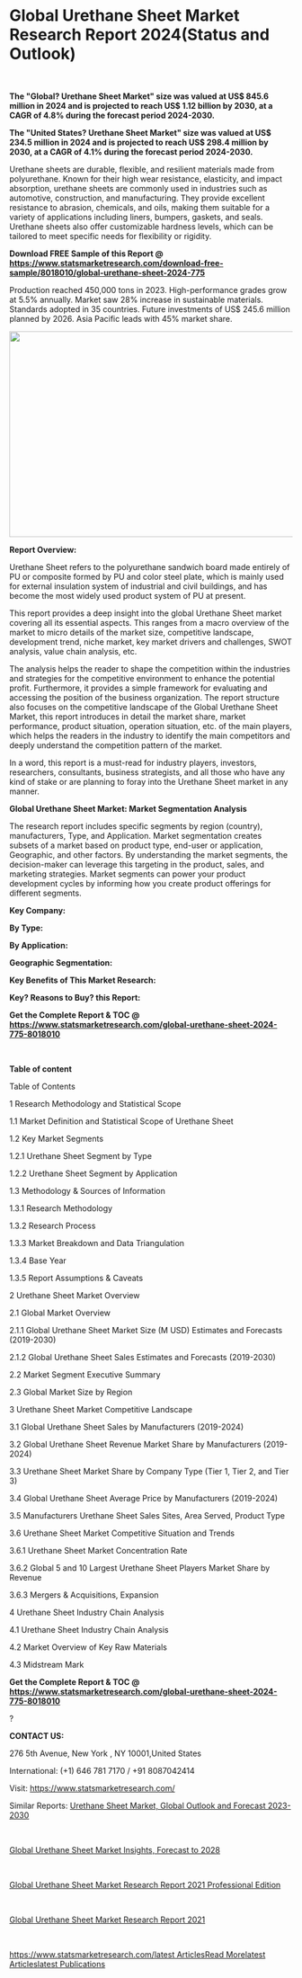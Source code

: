 <h1>Global Urethane Sheet Market Research Report 2024(Status and Outlook)</h1><br/><p><strong>The "Global? Urethane Sheet Market" size was valued at US$ 845.6 million in 2024 and is projected to reach US$ 1.12 billion by 2030, at a <strong>CAGR</strong> of 4.8% during the forecast period 2024-2030.</strong></p>
 
 
 
 <p><strong>The "United States? Urethane Sheet Market" size was valued at US$ 234.5 million in 2024 and is projected to reach US$ 298.4 million by 2030, at a <strong>CAGR</strong> of 4.1% during the forecast period 2024-2030.</strong></p>
 
 
 
 <p>Urethane sheets are durable, flexible, and resilient materials made from polyurethane. Known for their high wear resistance, elasticity, and impact absorption, urethane sheets are commonly used in industries such as automotive, construction, and manufacturing. They provide excellent resistance to abrasion, chemicals, and oils, making them suitable for a variety of applications including liners, bumpers, gaskets, and seals. Urethane sheets also offer customizable hardness levels, which can be tailored to meet specific needs for flexibility or rigidity.</p>
 
 
 
 <p><strong>Download FREE Sample of this Report @ <a href="https://www.statsmarketresearch.com/download-free-sample/8018010/global-urethane-sheet-2024-775">https://www.statsmarketresearch.com/download-free-sample/8018010/global-urethane-sheet-2024-775</a></strong></p>
 
 
 
 <p>Production reached 450,000 tons in 2023. High-performance grades grow at 5.5% annually. Market saw 28% increase in sustainable materials. Standards adopted in 35 countries. Future investments of US$ 245.6 million planned by 2026. Asia Pacific leads with 45% market share.</p>
 
 
 
 <p><img alt="" src="https://www.24marketreports.com/assets/report-images/GlobalUrethaneSheetMarket.png" style="height:366px; width:731px" /></p>
 
 
 
 <p><strong>Report Overview:</strong></p>
 
 
 
 <p>Urethane Sheet refers to the polyurethane sandwich board made entirely of PU or composite formed by PU and color steel plate, which is mainly used for external insulation system of industrial and civil buildings, and has become the most widely used product system of PU at present.</p>
 
 
 
 <p>This report provides a deep insight into the global Urethane Sheet market covering all its essential aspects. This ranges from a macro overview of the market to micro details of the market size, competitive landscape, development trend, niche market, key market drivers and challenges, SWOT analysis, value chain analysis, etc.</p>
 
 
 
 <p>The analysis helps the reader to shape the competition within the industries and strategies for the competitive environment to enhance the potential profit. Furthermore, it provides a simple framework for evaluating and accessing the position of the business organization. The report structure also focuses on the competitive landscape of the Global Urethane Sheet Market, this report introduces in detail the market share, market performance, product situation, operation situation, etc. of the main players, which helps the readers in the industry to identify the main competitors and deeply understand the competition pattern of the market.</p>
 
 
 
 <p>In a word, this report is a must-read for industry players, investors, researchers, consultants, business strategists, and all those who have any kind of stake or are planning to foray into the Urethane Sheet market in any manner.</p>
 
 
 
 <p><strong>Global Urethane Sheet Market: Market Segmentation Analysis</strong></p>
 
 
 
 <p>The research report includes specific segments by region (country), manufacturers, Type, and Application. Market segmentation creates subsets of a market based on product type, end-user or application, Geographic, and other factors. By understanding the market segments, the decision-maker can leverage this targeting in the product, sales, and marketing strategies. Market segments can power your product development cycles by informing how you create product offerings for different segments.</p>
 
 
 
 <p><strong>Key Company:</strong></p>
 
 
 
 <p><strong>By Type:</strong></p>
 
 
 
 <p><strong><strong>By Application</strong>:</strong></p>
 
 
 
 <p><strong>Geographic Segmentation:</strong></p>
 
 
 
 <p><strong>Key Benefits of This Market Research:</strong></p>
 
 
 
 <p><strong>Key? <strong>Reasons to Buy</strong>? this Report:</strong></p>
 
 
 
 <div><b>Get the Complete Report & TOC @ <a href="https://www.statsmarketresearch.com/global-urethane-sheet-2024-775-8018010">https://www.statsmarketresearch.com/global-urethane-sheet-2024-775-8018010</a></b></div>
 
 
 
 <p><br />
 
 <b>Table of content</b></p>
 
 
 
 <p>Table of Contents<br />
 
 1 Research Methodology and Statistical Scope<br />
 
 1.1 Market Definition and Statistical Scope of Urethane Sheet<br />
 
 1.2 Key Market Segments<br />
 
 1.2.1 Urethane Sheet Segment by Type<br />
 
 1.2.2 Urethane Sheet Segment by Application<br />
 
 1.3 Methodology & Sources of Information<br />
 
 1.3.1 Research Methodology<br />
 
 1.3.2 Research Process<br />
 
 1.3.3 Market Breakdown and Data Triangulation<br />
 
 1.3.4 Base Year<br />
 
 1.3.5 Report Assumptions & Caveats<br />
 
 2 Urethane Sheet Market Overview<br />
 
 2.1 Global Market Overview<br />
 
 2.1.1 Global Urethane Sheet Market Size (M USD) Estimates and Forecasts (2019-2030)<br />
 
 2.1.2 Global Urethane Sheet Sales Estimates and Forecasts (2019-2030)<br />
 
 2.2 Market Segment Executive Summary<br />
 
 2.3 Global Market Size by Region<br />
 
 3 Urethane Sheet Market Competitive Landscape<br />
 
 3.1 Global Urethane Sheet Sales by Manufacturers (2019-2024)<br />
 
 3.2 Global Urethane Sheet Revenue Market Share by Manufacturers (2019-2024)<br />
 
 3.3 Urethane Sheet Market Share by Company Type (Tier 1, Tier 2, and Tier 3)<br />
 
 3.4 Global Urethane Sheet Average Price by Manufacturers (2019-2024)<br />
 
 3.5 Manufacturers Urethane Sheet Sales Sites, Area Served, Product Type<br />
 
 3.6 Urethane Sheet Market Competitive Situation and Trends<br />
 
 3.6.1 Urethane Sheet Market Concentration Rate<br />
 
 3.6.2 Global 5 and 10 Largest Urethane Sheet Players Market Share by Revenue<br />
 
 3.6.3 Mergers & Acquisitions, Expansion<br />
 
 4 Urethane Sheet Industry Chain Analysis<br />
 
 4.1 Urethane Sheet Industry Chain Analysis<br />
 
 4.2 Market Overview of Key Raw Materials<br />
 
 4.3 Midstream Mark</p>
 
 
 
 <div><b>Get the Complete Report & TOC @ <a href="https://www.statsmarketresearch.com/global-urethane-sheet-2024-775-8018010">https://www.statsmarketresearch.com/global-urethane-sheet-2024-775-8018010</a></b></div>
 
 
 
 <p>? </p>
 
 
 
 <p><b>CONTACT US:</b><br />
 
 276 5th Avenue, New York , NY 10001,United States<br />
 
 International: (+1) 646 781 7170 / +91 8087042414<br />
 
 Visit: <a href="https://www.statsmarketresearch.com/">https://www.statsmarketresearch.com/</a><br />
 
 Similar Reports: <a href="https://www.statsmarketresearch.com/global-urethane-sheet-2024-775-8018010">Urethane Sheet Market, Global Outlook and Forecast 2023-2030</a><br />
 
 <br />
 
 <a href="https://www.statsmarketresearch.com/global-urethane-sheet-2024-775-8018010">Global Urethane Sheet Market Insights, Forecast to 2028</a><br />
 
 <br />
 
 <a href="https://www.statsmarketresearch.com/global-urethane-sheet-2024-775-8018010">Global Urethane Sheet Market Research Report 2021 Professional Edition</a><br />
 
 <br />
 
 <a href="https://www.statsmarketresearch.com/global-urethane-sheet-2024-775-8018010">Global Urethane Sheet Market Research Report 2021</a><br />
 
 <br />
 
 <a href="https://gyeongbokgung.com">https://www.statsmarketresearch.com/</a><a href="https://hallyeomaritime.com">latest Articles</a><a href="https://jingwansa.com">Read More</a><a href="https://nguoiviet.jp/">latest Articles</a><a href="https://www.intelmarketresearch.com/">latest Publications</a></p>